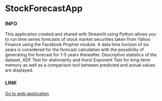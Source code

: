 # StockForecastApp

### INFO

This application created and shared with Streamlit using Python allows you to run time series forecasts of stock market securities taken from Yahoo Finance using the Facebook Prophet module. A data time horizon of six years is considered for the forecast calculation with the possibility of generating the forecast for 1-5 years thereafter. Descriptive statistics of the dataset, ADF Test for stationarity and Hurst Exponent Test for long-term memory as well as a comparison tool between predicted and actual values are displayed.

### LINK

[Go to web application](https://simonebianco-stockforecastapp-main-o8gwpf.streamlitapp.com/ )


